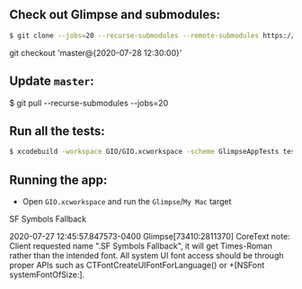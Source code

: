 
## Check out Glimpse and submodules:

```bash
$ git clone --jobs=20 --recurse-submodules --remote-submodules https://github.com/glimpseio/GIO.git
```
 
git checkout 'master@{2020-07-28 12:30:00}'


## Update `master`:

$ git pull --recurse-submodules --jobs=20

## Run all the tests:

```bash
$ xcodebuild -workspace GIO/GIO.xcworkspace -scheme GlimpseAppTests test
```

## Running the app:

  * Open `GIO.xcworkspace` and run the `Glimpse`/`My Mac` target

  SF Symbols Fallback


  2020-07-27 12:45:57.847573-0400 Glimpse[73410:2811370] CoreText note: Client requested name ".SF Symbols Fallback", it will get Times-Roman rather than the intended font. All system UI font access should be through proper APIs such as CTFontCreateUIFontForLanguage() or +[NSFont systemFontOfSize:].


